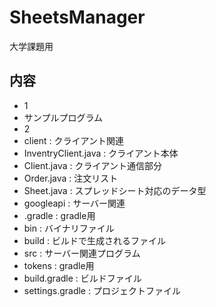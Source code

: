 # SheetsManager
大学課題用

## 内容
- 1
 - サンプルプログラム
- 2
 - client    : クライアント関連
  - InventryClient.java : クライアント本体
  - Client.java         : クライアント通信部分
  - Order.java          : 注文リスト
  - Sheet.java          : スプレッドシート対応のデータ型
 - googleapi : サーバー関連
  - .gradle         : gradle用
  - bin             : バイナリファイル
  - build           : ビルドで生成されるファイル
  - src             : サーバー関連プログラム
  - tokens          : gradle用
  - build.gradle    : ビルドファイル
  - settings.gradle : プロジェクトファイル
